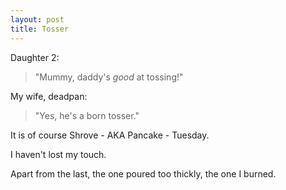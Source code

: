 ```yaml
---
layout: post
title: Tosser
---
```


Daughter 2:

> "Mummy, daddy's *good* at tossing!"

My wife, deadpan:

> "Yes, he's a born tosser."

It is of course Shrove - AKA Pancake - Tuesday.

I haven't lost my touch.

Apart from the last, the one poured too thickly, the one I burned. 
